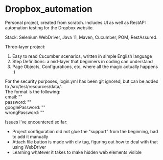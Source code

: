 # Dropbox_automation
Personal project, created from scratch.
Includes UI as well as RestAPI automation testing for the Dropbox website.

Stack: Selenium WebDriver, Java 11, Maven, Cucumber, POM, RestAssured.

Three-layer project: 
1. Easy to read Cucumber scenarios, written in simple English language
2. Step Definitions: a mid-layer that beginners in coding can understand
3. Page Objects, Configurations, etc, where all the magic actually happens :)

For the security purposes, login.yml has been git ignored, but can be added to /src/test/resources/data/.<br>
The format is the following:<br>
email: ""<br>
password: "" <br>
googlePassword: ""<br>
wrongPassword: ""


Issues I've encountered so far:
- Project configuration did not glue the "support" from the beginning, had to add it manually
- Attach file button is made with div tag, figuring out how to deal with that using WebDriver
- Learning whatever it takes to make hidden web elements visible

